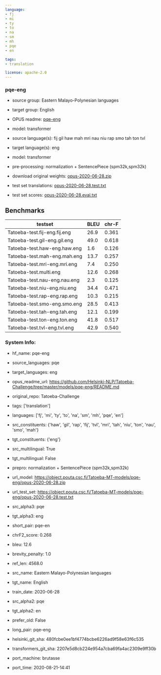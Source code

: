 ```yaml
---
language: 
- fj
- mi
- ty
- to
- na
- sm
- mh
- pqe
- en

tags:
- translation

license: apache-2.0
---
```


### pqe-eng

* source group: Eastern Malayo-Polynesian languages 
* target group: English 
*  OPUS readme: [pqe-eng](https://github.com/Helsinki-NLP/Tatoeba-Challenge/tree/master/models/pqe-eng/README.md)

*  model: transformer
* source language(s): fij gil haw mah mri nau niu rap smo tah ton tvl
* target language(s): eng
* model: transformer
* pre-processing: normalization + SentencePiece (spm32k,spm32k)
* download original weights: [opus-2020-06-28.zip](https://object.pouta.csc.fi/Tatoeba-MT-models/pqe-eng/opus-2020-06-28.zip)
* test set translations: [opus-2020-06-28.test.txt](https://object.pouta.csc.fi/Tatoeba-MT-models/pqe-eng/opus-2020-06-28.test.txt)
* test set scores: [opus-2020-06-28.eval.txt](https://object.pouta.csc.fi/Tatoeba-MT-models/pqe-eng/opus-2020-06-28.eval.txt)

## Benchmarks

| testset               | BLEU  | chr-F |
|-----------------------|-------|-------|
| Tatoeba-test.fij-eng.fij.eng 	| 26.9 	| 0.361 |
| Tatoeba-test.gil-eng.gil.eng 	| 49.0 	| 0.618 |
| Tatoeba-test.haw-eng.haw.eng 	| 1.6 	| 0.126 |
| Tatoeba-test.mah-eng.mah.eng 	| 13.7 	| 0.257 |
| Tatoeba-test.mri-eng.mri.eng 	| 7.4 	| 0.250 |
| Tatoeba-test.multi.eng 	| 12.6 	| 0.268 |
| Tatoeba-test.nau-eng.nau.eng 	| 2.3 	| 0.125 |
| Tatoeba-test.niu-eng.niu.eng 	| 34.4 	| 0.471 |
| Tatoeba-test.rap-eng.rap.eng 	| 10.3 	| 0.215 |
| Tatoeba-test.smo-eng.smo.eng 	| 28.5 	| 0.413 |
| Tatoeba-test.tah-eng.tah.eng 	| 12.1 	| 0.199 |
| Tatoeba-test.ton-eng.ton.eng 	| 41.8 	| 0.517 |
| Tatoeba-test.tvl-eng.tvl.eng 	| 42.9 	| 0.540 |


### System Info: 
- hf_name: pqe-eng

- source_languages: pqe

- target_languages: eng

- opus_readme_url: https://github.com/Helsinki-NLP/Tatoeba-Challenge/tree/master/models/pqe-eng/README.md

- original_repo: Tatoeba-Challenge

- tags: ['translation']

- languages: ['fj', 'mi', 'ty', 'to', 'na', 'sm', 'mh', 'pqe', 'en']

- src_constituents: {'haw', 'gil', 'rap', 'fij', 'tvl', 'mri', 'tah', 'niu', 'ton', 'nau', 'smo', 'mah'}

- tgt_constituents: {'eng'}

- src_multilingual: True

- tgt_multilingual: False

- prepro:  normalization + SentencePiece (spm32k,spm32k)

- url_model: https://object.pouta.csc.fi/Tatoeba-MT-models/pqe-eng/opus-2020-06-28.zip

- url_test_set: https://object.pouta.csc.fi/Tatoeba-MT-models/pqe-eng/opus-2020-06-28.test.txt

- src_alpha3: pqe

- tgt_alpha3: eng

- short_pair: pqe-en

- chrF2_score: 0.268

- bleu: 12.6

- brevity_penalty: 1.0

- ref_len: 4568.0

- src_name: Eastern Malayo-Polynesian languages

- tgt_name: English

- train_date: 2020-06-28

- src_alpha2: pqe

- tgt_alpha2: en

- prefer_old: False

- long_pair: pqe-eng

- helsinki_git_sha: 480fcbe0ee1bf4774bcbe6226ad9f58e63f6c535

- transformers_git_sha: 2207e5d8cb224e954a7cba69fa4ac2309e9ff30b

- port_machine: brutasse

- port_time: 2020-08-21-14:41